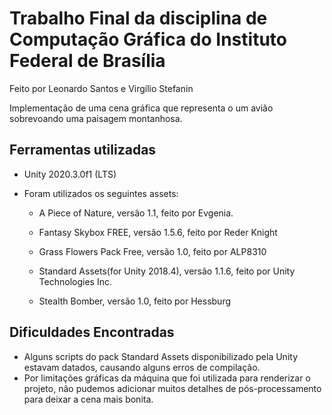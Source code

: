 # Trabalho Final da disciplina de Computação Gráfica do Instituto Federal de Brasília

Feito por Leonardo Santos e Virgílio Stefanin

Implementação de uma cena gráfica que representa o um avião sobrevoando uma paisagem montanhosa.

## Ferramentas utilizadas
- Unity 2020.3.0f1 (LTS)
- Foram utilizados os seguintes assets:

  - A Piece of Nature, versão 1.1, feito por Evgenia.

  - Fantasy Skybox FREE, versão 1.5.6, feito por Reder Knight

  - Grass Flowers Pack Free, versão 1.0, feito por ALP8310

  - Standard Assets(for Unity 2018.4), versão 1.1.6, feito por Unity Technologies Inc.

  - Stealth Bomber, versão 1.0, feito por Hessburg

## Dificuldades Encontradas
- Alguns scripts do pack Standard Assets disponibilizado pela Unity estavam datados, causando alguns erros de compilação.
- Por limitações gráficas da máquina que foi utilizada para renderizar o projeto, não pudemos adicionar muitos detalhes de pós-processamento para deixar a cena mais bonita.
